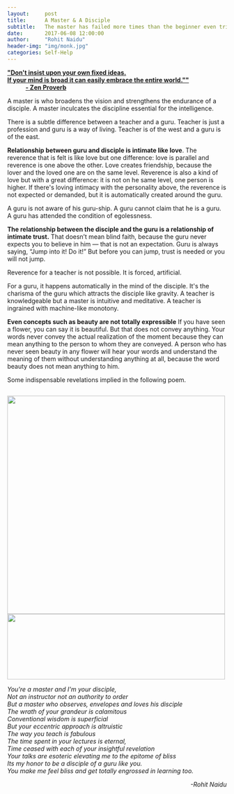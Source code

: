 ```yaml
---
layout:     post
title:      A Master & A Disciple
subtitle:   The master has failed more times than the beginner even tried
date:       2017-06-08 12:00:00
author:     "Rohit Naidu"
header-img: "img/monk.jpg"
categories: Self-Help
---
```


**<u>"Don't insist upon your own fixed ideas.<br/>
 If your mind is broad it can easily embrace the entire world.""</u>**<br/>
&emsp;&emsp;&emsp;**<u>- Zen Proverb</u>**	

A master is who broadens the vision and strengthens the endurance of a disciple. A master inculcates the discipline essential for the intelligence.

There is a subtle difference between a teacher and a guru. Teacher is just a profession and guru is a way of living. Teacher is of the west and a guru is of the east. 

**Relationship between guru and disciple is intimate like love**. The reverence that is felt is like love but one difference: love is parallel and reverence is one above the other. Love creates friendship, because the lover and the loved one are on the same level. Reverence is also a kind of love but with a great difference: it is not on he same level, one person is higher. If there's loving intimacy with the personality above, the reverence is not expected or demanded, but it is automatically created around the guru.

A guru is not aware of his guru-ship. A guru cannot claim that he is a guru. A guru has attended the condition of egolessness. 

**The relationship between the disciple and the guru is a relationship of intimate trust.** That doesn’t mean blind faith, because the guru never expects you to believe in him — that is not an expectation.  Guru is always saying, “Jump into it! Do it!” But before you can jump, trust is needed or you will not jump. 

Reverence for a teacher is not possible. It is forced, artificial.

For a guru, it happens automatically in the mind of the disciple. It's the charisma of the guru which attracts the disciple like gravity. A teacher is knowledgeable but a master is intuitive and meditative. A teacher is ingrained with machine-like monotony. 

**Even concepts such as beauty are not totally expressible** 
If you have seen a flower, you can say it is beautiful. But that does not convey anything. Your words never convey the actual realization of the moment because they can mean anything to the person to whom they are conveyed. A person who has never seen beauty in any flower will hear your words and understand the meaning of them without understanding anything at all, because the word beauty does not mean anything to him.

Some indispensable revelations implied in the following poem.

<div><p style="float: left;"><img src="{{site.baseurl}}/img/Ma'am.png" height="500px" width="500px" style="PADDING-RIGHT: 20px"><img src="{{site.baseurl}}/img/moon.jpg" height="150px" width="500px" style="PADDING-RIGHT: 20px"></p>
<p style = "font-family: Baskerville font-size: 24px">
<br/>
<i>You're a master and I'm your disciple,</i><br/>
<i>Not an instructor not an authority to order</i><br/>
<i>But a master who observes, envelopes and loves his disciple</i><br/>
<i>The wrath of your grandeur is calamitous</i><br/>
<i>Conventional wisdom is superficial</i><br/>
<i>But your eccentric approach is altruistic</i> <br/>
<i>The way you teach is fabulous</i> <br/>
<i>The time spent in your lectures is eternal,</i><br/>
<i>Time ceased with each of your insightful revelation</i><br/>
<i>Your talks are esoteric elevating me to the epitome of bliss</i><br/>
<i>Its my honor to be a disciple of a guru like you.</i> <br/>
<i>You make me feel bliss and get totally engrossed in learning too.</i><br/>
<i><p align="right">-Rohit Naidu</p></i><br/>
</p>
</div>
